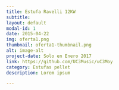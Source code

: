 ```yaml
---
title: Estufa Ravelli 12KW
subtitle:
layout: default
modal-id: 1
date: 2015-04-22
img: oferta1.png
thumbnail: oferta1-thumbnail.png
alt: image-alt
project-date: Solo en Enero 2017
link: https://github.com/UC3Music/uC3Moy
category: Estufas pellet
description: Lorem ipsum

---
```

